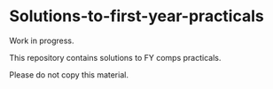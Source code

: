 # Solutions-to-first-year-practicals
Work in progress.

This repository contains solutions to FY comps practicals.

Please do not copy this material.
